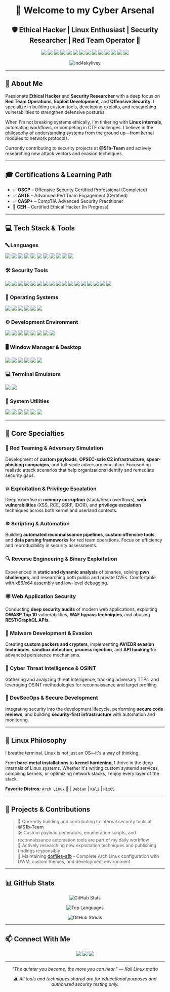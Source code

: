 <h1 align="center">👋 Welcome to my Cyber Arsenal</h1>

<h2 align="center">🛡️ Ethical Hacker | Linux Enthusiast | Security Researcher | Red Team Operator 🧠</h2>

<p align="center">
  <img src="https://img.shields.io/badge/Cybersecurity-Expert-critical?style=flat&logo=gnome-terminal" />
  <img src="https://img.shields.io/badge/Linux-Enthusiast-blueviolet?style=flat&logo=linux" />
  <img src="https://img.shields.io/badge/OSCP-Completed-success?style=flat&logo=tryhackme" />
  <img src="https://img.shields.io/badge/Reverse%20Engineering-Active-informational?style=flat&logo=radare2" />
  <img src="https://img.shields.io/badge/Pentester-Mindset-red?style=flat&logo=hackthebox" />
  <img src="https://img.shields.io/badge/Red%20Team-Operator-ff004f?style=flat&logo=protonmail" />
  <img src="https://img.shields.io/badge/Exploit%20Development-Creator-9a00b9?style=flat&logo=codeforces" />
  <img src="https://img.shields.io/badge/Tooling%20Dev-Custom%20Scripts-yellow?style=flat&logo=gear" />
  <img src="https://img.shields.io/badge/Offensive%20Scripting-Automation-lightgrey?style=flat&logo=python" />
  <img src="https://img.shields.io/badge/Active%20Directory-Attacks-5319e7?style=flat&logo=microsoft" />
  <img src="https://img.shields.io/badge/Post%20Exploitation-Expert-critical?style=flat&logo=ghostery" />
  <img src="https://img.shields.io/badge/CTF%20Player-%23HackThePlanet-blue?style=flat&logo=circleci" />
  <img src="https://img.shields.io/badge/Binary%20Analysis-Reverser-brightgreen?style=flat&logo=ghidra" />
  <img src="https://img.shields.io/badge/C2%20Infrastructure-Builder-0a0a0a?style=flat&logo=linuxfoundation" />
</p>

<p align="center">
  <img src="https://komarev.com/ghpvc/?username=ind4skylivey&label=Profile%20views&color=0e75b6&style=flat" alt="ind4skylivey" />
</p>

---

## 🧠 About Me

Passionate **Ethical Hacker** and **Security Researcher** with a deep focus on **Red Team Operations**, **Exploit Development**, and **Offensive Security**. I specialize in building custom tools, developing exploits, and researching vulnerabilities to strengthen defensive postures.

When I'm not breaking systems ethically, I'm tinkering with **Linux internals**, automating workflows, or competing in CTF challenges. I believe in the philosophy of understanding systems from the ground up—from kernel modules to network protocols.

Currently contributing to security projects at **@S1b-Team** and actively researching new attack vectors and evasion techniques.

---

## 🎓 Certifications & Learning Path

- ✅ **OSCP** – Offensive Security Certified Professional (Completed)
- ✅ **ARTE** – Advanced Red Team Engagement (Certified)
- ✅ **CASP+** – CompTIA Advanced Security Practitioner
- 🔄 **CEH** – Certified Ethical Hacker (In Progress)

---

## 💻 Tech Stack & Tools

### 🔤 Languages
<p>
  <img src="https://img.shields.io/badge/Python-%233776AB.svg?style=flat&logo=python&logoColor=white" />
  <img src="https://img.shields.io/badge/Rust-%23000000.svg?style=flat&logo=rust&logoColor=white" />
  <img src="https://img.shields.io/badge/C-%2300599C.svg?style=flat&logo=c&logoColor=white" />
  <img src="https://img.shields.io/badge/C++-%2300599C.svg?style=flat&logo=c%2B%2B&logoColor=white" />
  <img src="https://img.shields.io/badge/Bash-%234EAA25.svg?style=flat&logo=gnu-bash&logoColor=white" />
  <img src="https://img.shields.io/badge/SQL-%234479A1.svg?style=flat&logo=postgresql&logoColor=white" />
  <img src="https://img.shields.io/badge/MySQL-%234479A1.svg?style=flat&logo=mysql&logoColor=white" />
  <img src="https://img.shields.io/badge/PHP-%23777BB4.svg?style=flat&logo=php&logoColor=white" />
  <img src="https://img.shields.io/badge/Lua-%232C2D72.svg?style=flat&logo=lua&logoColor=white" />
  <img src="https://img.shields.io/badge/JavaScript-%23F7DF1E.svg?style=flat&logo=javascript&logoColor=black" />
  <img src="https://img.shields.io/badge/Assembly-%23525252.svg?style=flat&logo=assembly&logoColor=white" />
</p>

### 🛠️ Security Tools
<p>
  <img src="https://img.shields.io/badge/Nmap-blue?style=flat&logo=nmap" />
  <img src="https://img.shields.io/badge/Burp_Suite-FF6633?style=flat&logo=burpsuite&logoColor=white" />
  <img src="https://img.shields.io/badge/Metasploit-2596CD?style=flat&logo=metasploit&logoColor=white" />
  <img src="https://img.shields.io/badge/Wireshark-1679A7?style=flat&logo=wireshark&logoColor=white" />
  <img src="https://img.shields.io/badge/Radare2-FF1493?style=flat&logo=radare2" />
  <img src="https://img.shields.io/badge/Ghidra-00C853?style=flat&logo=ghidra" />
  <img src="https://img.shields.io/badge/IDA_Free-00BFFF?style=flat" />
  <img src="https://img.shields.io/badge/Netcat-000000?style=flat" />
  <img src="https://img.shields.io/badge/Empire-8B0000?style=flat" />
  <img src="https://img.shields.io/badge/CrackMapExec-critical?style=flat" />
  <img src="https://img.shields.io/badge/BloodHound-DC143C?style=flat" />
  <img src="https://img.shields.io/badge/SQLmap-orange?style=flat" />
  <img src="https://img.shields.io/badge/pwndbg-blueviolet?style=flat" />
  <img src="https://img.shields.io/badge/pwntools-yellow?style=flat&logo=python" />
  <img src="https://img.shields.io/badge/Impacket-success?style=flat&logo=python" />
  <img src="https://img.shields.io/badge/ffuf-lightgrey?style=flat" />
  <img src="https://img.shields.io/badge/Bettercap-9cf?style=flat" />
</p>

### 🐧 Operating Systems
<p>
  <img src="https://img.shields.io/badge/Arch_Linux-%231793d1.svg?style=flat&logo=arch-linux&logoColor=white" />
  <img src="https://img.shields.io/badge/Kali_Linux-%23557C94.svg?style=flat&logo=kali-linux&logoColor=white" />
  <img src="https://img.shields.io/badge/Parrot_OS-%2300B3B3.svg?style=flat&logo=parrot-security&logoColor=white" />
  <img src="https://img.shields.io/badge/BlackArch-%23000000.svg?style=flat&logo=arch-linux&logoColor=white" />
  <img src="https://img.shields.io/badge/NixOS-%235277C3.svg?style=flat&logo=nixos&logoColor=white" />
  <img src="https://img.shields.io/badge/Debian-%23A81D33.svg?style=flat&logo=debian&logoColor=white" />
</p>

### ⚙️ Development Environment
<p>
  <img src="https://img.shields.io/badge/Neovim-%2357A143.svg?style=flat&logo=neovim&logoColor=white" />
  <img src="https://img.shields.io/badge/Doom_Emacs-%237F5AB6.svg?style=flat&logo=gnu-emacs&logoColor=white" />
  <img src="https://img.shields.io/badge/Tmux-%231BB91F.svg?style=flat&logo=tmux&logoColor=white" />
  <img src="https://img.shields.io/badge/Zellij-%23FFA500.svg?style=flat" />
  <img src="https://img.shields.io/badge/Shell-Fish-blue?style=flat&logo=fish&logoColor=white" />
  <img src="https://img.shields.io/badge/Shell-Zsh-critical?style=flat&logo=gnome-terminal" />
  <img src="https://img.shields.io/badge/Shell-Bash-4EAA25?style=flat&logo=gnu-bash&logoColor=white" />
  <img src="https://img.shields.io/badge/Starship-%23DD0B78.svg?style=flat" />
</p>

### 🖥️ Window Manager & Desktop
<p>
  <img src="https://img.shields.io/badge/DWM-%231793D1.svg?style=flat&logo=arch-linux&logoColor=white" />
  <img src="https://img.shields.io/badge/Rofi-%23FF6600.svg?style=flat" />
  <img src="https://img.shields.io/badge/Picom-%23000000.svg?style=flat" />
  <img src="https://img.shields.io/badge/Dunst-%23FFAA00.svg?style=flat" />
  <img src="https://img.shields.io/badge/Flameshot-%23E74C3C.svg?style=flat" />
  <img src="https://img.shields.io/badge/Catppuccin-%23CBA6F7.svg?style=flat" />
</p>

### 💻 Terminal Emulators
<p>
  <img src="https://img.shields.io/badge/Kitty-%23000000.svg?style=flat&logo=kitty&logoColor=white" />
  <img src="https://img.shields.io/badge/Alacritty-%23F46D01.svg?style=flat" />
</p>

### 🔧 System Utilities
<p>
  <img src="https://img.shields.io/badge/Btop-%2300D9FF.svg?style=flat" />
  <img src="https://img.shields.io/badge/Fastfetch-%23FF6188.svg?style=flat" />
  <img src="https://img.shields.io/badge/Yazi-%23FF6600.svg?style=flat&logo=rust&logoColor=white" />
  <img src="https://img.shields.io/badge/Cava-%2300FF00.svg?style=flat" />
  <img src="https://img.shields.io/badge/GNU_Stow-%234EAA25.svg?style=flat&logo=gnu&logoColor=white" />
  <img src="https://img.shields.io/badge/Looking_Glass-%23663399.svg?style=flat" />
</p>

---

## 🧩 Core Specialties

### 🔴 Red Teaming & Adversary Simulation
Development of **custom payloads**, **OPSEC-safe C2 infrastructure**, **spear-phishing campaigns**, and full-scale adversary emulation. Focused on realistic attack scenarios that help organizations identify and remediate security gaps.

### 💥 Exploitation & Privilege Escalation
Deep expertise in **memory corruption** (stack/heap overflows), **web vulnerabilities** (XSS, RCE, SSRF, IDOR), and **privilege escalation** techniques across both kernel and userland contexts.

### ⚙️ Scripting & Automation
Building **automated reconnaissance pipelines**, **custom offensive tools**, and **data parsing frameworks** for red team operations. Focus on efficiency and reproducibility in security assessments.

### 🔍 Reverse Engineering & Binary Exploitation
Experienced in **static and dynamic analysis** of binaries, solving **pwn challenges**, and researching both public and private CVEs. Comfortable with x86/x64 assembly and low-level debugging.

### 🕸️ Web Application Security
Conducting **deep security audits** of modern web applications, exploiting **OWASP Top 10** vulnerabilities, **WAF bypass techniques**, and abusing **REST/GraphQL APIs**.

### 🧬 Malware Development & Evasion
Creating **custom packers and crypters**, implementing **AV/EDR evasion techniques**, **sandbox detection**, **process injection**, and **API hooking** for advanced persistence mechanisms.

### 🧠 Cyber Threat Intelligence & OSINT
Gathering and analyzing threat intelligence, tracking adversary TTPs, and leveraging OSINT methodologies for reconnaissance and target profiling.

### 🧰 DevSecOps & Secure Development
Integrating security into the development lifecycle, performing **secure code reviews**, and building **security-first infrastructure** with automation and monitoring.

---

## 🐧 Linux Philosophy

I breathe terminal. Linux is not just an OS—it's a way of thinking.

From **bare-metal installations** to **kernel hardening**, I thrive in the deep internals of Linux systems. Whether it's writing custom systemd services, compiling kernels, or optimizing network stacks, I enjoy every layer of the stack.

**Favorite Distros:** `Arch Linux` 🖤 | `Debian` | `Kali` | `NixOS`

---

## 🚀 Projects & Contributions

> 🔐 Currently building and contributing to internal security tools at **@S1b-Team**  
> 🛠️ Custom payload generators, enumeration scripts, and reconnaissance automation tools are part of my daily workflow  
> 🧪 Actively researching new exploitation techniques and publishing findings responsibly  
> 🐧 Maintaining [dotfiles-s1b](https://github.com/ind4skylivey/dotfiles-s1b) - Complete Arch Linux configuration with DWM, custom themes, and development environment

---

## 📊 GitHub Stats

<p align="center">
  <img src="https://github-readme-stats.vercel.app/api?username=ind4skylivey&show_icons=true&theme=radical&hide_border=true&count_private=true" alt="GitHub Stats" />
</p>

<p align="center">
  <img src="https://github-readme-stats.vercel.app/api/top-langs/?username=ind4skylivey&layout=compact&theme=radical&hide_border=true" alt="Top Languages" />
</p>

<p align="center">
  <img src="https://github-readme-streak-stats.herokuapp.com/?user=ind4skylivey&theme=radical&hide_border=true" alt="GitHub Streak" />
</p>

---

## 📫 Connect With Me

<p align="center">
  <a href="https://github.com/ind4skylivey"><img src="https://img.shields.io/badge/GitHub-100000?style=for-the-badge&logo=github&logoColor=white" /></a>
  <a href="https://www.hackthebox.eu/profile/ind4skylivey"><img src="https://img.shields.io/badge/HackTheBox-111927?style=for-the-badge&logo=hackthebox&logoColor=9FEF00" /></a>
  <a href="https://tryhackme.com/p/ind4skylivey"><img src="https://img.shields.io/badge/TryHackMe-212C42?style=for-the-badge&logo=tryhackme&logoColor=white" /></a>
</p>

---

<p align="center">
  <i>"The quieter you become, the more you can hear." — Kali Linux motto</i>
</p>

<p align="center">
  <i>⚠️ All tools and techniques shared are for educational purposes and authorized security testing only.</i>
</p>
